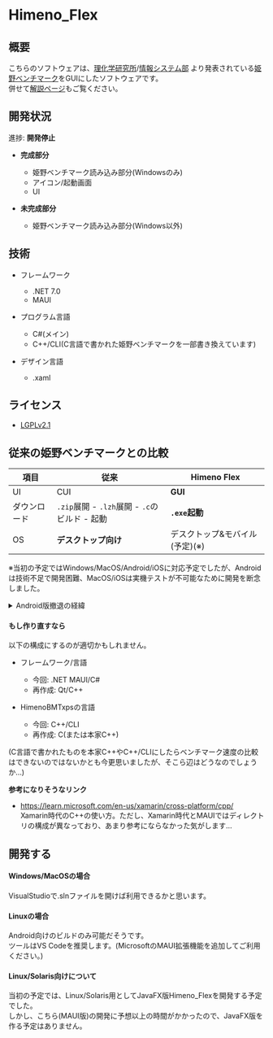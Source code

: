 # Himeno_Flex

## 概要
こちらのソフトウェアは、[理化学研究所](https://www.riken.jp)/[情報システム部](https://i.riken.jp)
より発表されている[姫野ベンチマーク](https://i.riken.jp/supercom/documents/himenobmt/)をGUIにしたソフトウェアです。<br />
併せて[解説ページ](https://lemon73.gitlab.io/apps/himeno)もご覧ください。

## 開発状況
進捗: **開発停止**

- **完成部分**
  - 姫野ベンチマーク読み込み部分(Windowsのみ)
  - アイコン/起動画面
  - UI

- **未完成部分**
  - 姫野ベンチマーク読み込み部分(Windows以外)

## 技術
- フレームワーク
  - .NET 7.0
  - MAUI

- プログラム言語
  - C#(メイン)
  - C++/CLI(C言語で書かれた姫野ベンチマークを一部書き換えています)

- デザイン言語
  - .xaml

## ライセンス
- [LGPLv2.1](LICENSE.txt)

## 従来の姫野ベンチマークとの比較
| 項目 | 従来 | Himeno Flex |
| ---- | ---- | ----------- |
| UI | CUI | **GUI** |
| ダウンロード | `.zip`展開 - `.lzh`展開 - `.c`のビルド - 起動 | **`.exe`起動** |
| OS | **デスクトップ向け** | デスクトップ&モバイル(予定)(※) |

※当初の予定ではWindows/MacOS/Android/iOSに対応予定でしたが、Androidは技術不足で開発困難、MacOS/iOSは実機テストが不可能なために開発を断念しました。
<details>
  <summary>Android版撤退の経緯</summary>
  初めに、こちらのソフトウェアの仕組みですが、GUI部分(Himeno_Flex)から姫野ベンチマーク(HimenoBMTxps)を読み込んでいます。<br />
  読み込む方法として、Windows版では、.dllを利用しており、Android版でも同様に.dllでの読み込みを想定していましたが、<br />
  次のような問題が発生しました。<br />
  ・.dllはAndroidで読み込めない?<br />
  インターネットの情報では、読み込める説と読み込めない説が混在しており、真偽は不明です。<br />
  ・どのようにしてファイルに入れる?<br />
  .dllまたは、Android用の代替案の.soファイルをビルドした際にAndroidファイルの中に入れなければなりませんが、<br />
  どのファイルに入れればよいかの情報が全く見つかりませんでした。<br />
  Xamarin時代はAssetファイルに入れていたようですが、MAUIではそのようなファイルは存在しないので、どのファイルに入れればよいのかがわかりません。<br />
  Resoruce/Raw説がありますが…<br />
  .csprojでdll importするなども試していますが、それも特に意味はなさそうです。<br />
  <br />
  といったように、姫野ベンチマーク(HimenoBMTxps)部分の読み込みに苦労したうえ、進展がないと見込みましたので、開発停止とさせていただきます。<br />
  これについて詳しい方はぜひご意見いただけると幸いです。<br />
</details>

#### もし作り直すなら
以下の構成にするのが適切かもしれません。
- フレームワーク/言語<br />
  - 今回: .NET MAUI/C#
  - 再作成: Qt/C++

- HimenoBMTxpsの言語<br />
  - 今回: C++/CLI
  - 再作成: C(または本家C++)

(C言語で書かれたものを本家C++やC++/CLIにしたらベンチマーク速度の比較はできないのではないかとも今更思いましたが、そこら辺はどうなのでしょうか…)

**参考になりそうなリンク**<br />
- https://learn.microsoft.com/en-us/xamarin/cross-platform/cpp/<br />
Xamarin時代のC++の使い方。ただし、Xamarin時代とMAUIではディレクトリの構成が異なっており、あまり参考にならなかった気がします…

## 開発する
#### Windows/MacOSの場合
VisualStudioで.slnファイルを開けば利用できるかと思います。<br />

#### Linuxの場合
Android向けのビルドのみ可能だそうです。<br />
ツールはVS Codeを推奨します。(MicrosoftのMAUI拡張機能を追加してご利用ください。)

#### Linux/Solaris向けについて
当初の予定では、Linux/Solaris用としてJavaFX版Himeno_Flexを開発する予定でした。<br />
しかし、こちら(MAUI版)の開発に予想以上の時間がかかったので、JavaFX版を作る予定はありません。<br />
